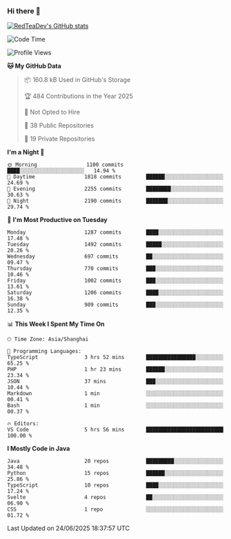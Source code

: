 ### Hi there 👋

<!--
**RedTeaDev/RedTeaDev** is a ✨ _special_ ✨ repository because its `README.md` (this file) appears on your GitHub profile.

Here are some ideas to get you started:

- 🔭 I’m currently working on ...
- 🌱 I’m currently learning ...
- 👯 I’m looking to collaborate on ...
- 🤔 I’m looking for help with ...
- 💬 Ask me about ...
- 📫 How to reach me: ...
- 😄 Pronouns: ...
- ⚡ Fun fact: ...
-->

<!--
[![wakatime](https://wakatime.com/badge/user/6b101ed0-04c0-4490-9283-eb61f2efff96.svg)](https://wakatime.com/@6b101ed0-04c0-4490-9283-eb61f2efff96)
!-->

[![RedTeaDev's GitHub stats](https://github-readme-stats.vercel.app/api?username=RedTeaDev\&include_all_commits=true)](https://github.com/anuraghazra/github-readme-stats)
<!--
[![willianrod's wakatime stats](https://github-readme-stats.vercel.app/api/wakatime?username=RedTeaDev)](https://github.com/anuraghazra/github-readme-stats)
!-->
<!--START_SECTION:waka-->
![Code Time](http://img.shields.io/badge/Code%20Time-3%2C306%20hrs%2053%20mins-blue)

![Profile Views](http://img.shields.io/badge/Profile%20Views-1-blue)

**🐱 My GitHub Data** 

> 📦 160.8 kB Used in GitHub's Storage 
 > 
> 🏆 484 Contributions in the Year 2025
 > 
> 🚫 Not Opted to Hire
 > 
> 📜 38 Public Repositories 
 > 
> 🔑 19 Private Repositories 
 > 
**I'm a Night 🦉** 

```text
🌞 Morning                1100 commits        ████░░░░░░░░░░░░░░░░░░░░░   14.94 % 
🌆 Daytime                1818 commits        ██████░░░░░░░░░░░░░░░░░░░   24.69 % 
🌃 Evening                2255 commits        ████████░░░░░░░░░░░░░░░░░   30.63 % 
🌙 Night                  2190 commits        ███████░░░░░░░░░░░░░░░░░░   29.74 % 
```
📅 **I'm Most Productive on Tuesday** 

```text
Monday                   1287 commits        ████░░░░░░░░░░░░░░░░░░░░░   17.48 % 
Tuesday                  1492 commits        █████░░░░░░░░░░░░░░░░░░░░   20.26 % 
Wednesday                697 commits         ██░░░░░░░░░░░░░░░░░░░░░░░   09.47 % 
Thursday                 770 commits         ███░░░░░░░░░░░░░░░░░░░░░░   10.46 % 
Friday                   1002 commits        ███░░░░░░░░░░░░░░░░░░░░░░   13.61 % 
Saturday                 1206 commits        ████░░░░░░░░░░░░░░░░░░░░░   16.38 % 
Sunday                   909 commits         ███░░░░░░░░░░░░░░░░░░░░░░   12.35 % 
```


📊 **This Week I Spent My Time On** 

```text
🕑︎ Time Zone: Asia/Shanghai

💬 Programming Languages: 
TypeScript               3 hrs 52 mins       ████████████████░░░░░░░░░   65.25 % 
PHP                      1 hr 23 mins        ██████░░░░░░░░░░░░░░░░░░░   23.34 % 
JSON                     37 mins             ███░░░░░░░░░░░░░░░░░░░░░░   10.44 % 
Markdown                 1 min               ░░░░░░░░░░░░░░░░░░░░░░░░░   00.41 % 
Bash                     1 min               ░░░░░░░░░░░░░░░░░░░░░░░░░   00.37 % 

🔥 Editors: 
VS Code                  5 hrs 56 mins       █████████████████████████   100.00 % 
```

**I Mostly Code in Java** 

```text
Java                     20 repos            █████████░░░░░░░░░░░░░░░░   34.48 % 
Python                   15 repos            ██████░░░░░░░░░░░░░░░░░░░   25.86 % 
TypeScript               10 repos            ████░░░░░░░░░░░░░░░░░░░░░   17.24 % 
Svelte                   4 repos             ██░░░░░░░░░░░░░░░░░░░░░░░   06.90 % 
CSS                      1 repo              ░░░░░░░░░░░░░░░░░░░░░░░░░   01.72 % 
```




 Last Updated on 24/06/2025 18:37:57 UTC
<!--END_SECTION:waka-->


